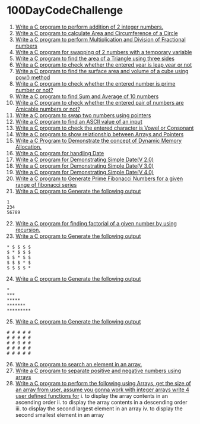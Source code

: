# 100DayCodeChallenge
1. [Write a C program to perform addition of 2 integer numbers.](https://github.com/ShankarDhandapani/100DayCodeChallenge/blob/master/Day001.c)
2. [Write a C program to calculate Area and Circumference of a Circle](https://github.com/ShankarDhandapani/100DayCodeChallenge/blob/master/Day002.c)
3. [Write a C program to perform Multiplication and Division of Fractional numbers](https://github.com/ShankarDhandapani/100DayCodeChallenge/blob/master/Day003.c)
4. [Write a C program for swapping of 2 numbers with a temporary variable](https://github.com/ShankarDhandapani/100DayCodeChallenge/blob/master/Day004.c)
5. [Write a C program to find the area of a Triangle using three sides](https://github.com/ShankarDhandapani/100DayCodeChallenge/blob/master/Day005.c)
6. [Write a C program to check whether the entered year is leap year or not](https://github.com/ShankarDhandapani/100DayCodeChallenge/blob/master/Day006.c)
7. [Write a C program to find the surface area and volume of a cube using pow() method](https://github.com/ShankarDhandapani/100DayCodeChallenge/blob/master/Day007.c)
8. [Write a C program to check whether the entered number is prime number or not?](https://github.com/ShankarDhandapani/100DayCodeChallenge/blob/master/Day008.c)
9. [Write a C program to find Sum and Average of 10 numbers](https://github.com/ShankarDhandapani/100DayCodeChallenge/blob/master/Day009.c)
10. [Write a C program to check whether the entered pair of numbers are Amicable numbers or not?](https://github.com/ShankarDhandapani/100DayCodeChallenge/blob/master/Day010.c) 
11. [Write a C program to swap two numbers using pointers](https://github.com/ShankarDhandapani/100DayCodeChallenge/blob/master/Day011.c)
12. [Write a C program to find an ASCII value of an input](https://github.com/ShankarDhandapani/100DayCodeChallenge/blob/master/Day012.c)
13. [Write a C program to check the entered character is Vowel or Consonant](https://github.com/ShankarDhandapani/100DayCodeChallenge/blob/master/Day013.c)
14. [Write a C program to show relationship between Arrays and Pointers](https://github.com/ShankarDhandapani/100DayCodeChallenge/blob/master/Day014.c)
15. [Write a C Program to Demonstrate the concept of Dynamic Memory Allocation.](https://github.com/ShankarDhandapani/100DayCodeChallenge/blob/master/Day015.c)
16. [Write a C program for handling Date](https://github.com/ShankarDhandapani/100DayCodeChallenge/blob/master/Day016.c)
17. [Write a C program for Demonstrating Simple Date(V 2.0)](https://github.com/ShankarDhandapani/100DayCodeChallenge/blob/master/Day017.c)
18. [Write a C program for Demonstrating Simple Date(V 3.0)](https://github.com/ShankarDhandapani/100DayCodeChallenge/blob/master/Day018.c)
19. [Write a C program for Demonstrating Simple Date(V 4.0)](https://github.com/ShankarDhandapani/100DayCodeChallenge/blob/master/Day019.c)
20. [Write a C program to Generate Prime Fibonacci Numbers for a given range of fibonacci series](https://github.com/ShankarDhandapani/100DayCodeChallenge/blob/master/Day020.c)
21. [Write a C program to Generate the following output](https://github.com/ShankarDhandapani/100DayCodeChallenge/blob/master/Day021.c)
```
1 
234 
56789 
```
22. [Write a C program for finding factorial of a given number by using recursion.](https://github.com/ShankarDhandapani/100DayCodeChallenge/blob/master/Day022.c)
23. [Write a C program to Generate the following output](https://github.com/ShankarDhandapani/100DayCodeChallenge/blob/master/Day023.c)
```
* $ $ $ $ 
$ * $ $ $ 
$ $ * $ $ 
$ $ $ * $ 
$ $ $ $ * 
```
24. [Write a C program to Generate the following output](https://github.com/ShankarDhandapani/100DayCodeChallenge/blob/master/Day024.c)
```
* 
*** 
***** 
******* 
********* 
```
25. [Write a C program to Generate the following output](https://github.com/ShankarDhandapani/100DayCodeChallenge/blob/master/Day025.c)
```
# # # # #
# # # # #
# # 0 # #
# # # # #
# # # # #
```
26. [Write a C program to search an element in an array.](https://github.com/ShankarDhandapani/100DayCodeChallenge/blob/master/Day026.c)
27. [Write a C program to separate positive and negative numbers using arrays](https://github.com/ShankarDhandapani/100DayCodeChallenge/blob/master/Day027.c)
28. [Write a C program to perform the following using Arrays,
get the size of an array from user, assume you gonna work with integer arrays
write 4 user defined functions for](https://github.com/ShankarDhandapani/100DayCodeChallenge/blob/master/Day028.c)
i. to display the array contents in an ascending order
ii. to display the array contents in a descending order
iii. to display the second largest element in an array
iv. to display the second smallest element in an array
